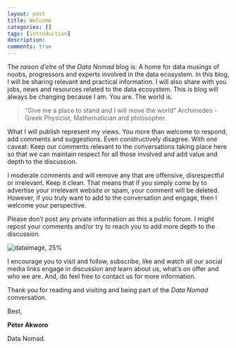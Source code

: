 ```yaml
---
layout: post
title: Welcome
categories: []
tags: [introduction]
description: 
comments: true
---
```


The _raison d’etre_ of the _Data Nomad_ blog is: A home for data musings of noobs, progressors and experts involved in the data ecosystem. In this blog, I will be sharing relevant and practical information. I will also share with you jobs, news and resources related to the data ecosystem. This is blog will always be changing because I am. You are. The world is.
>“Give me a place to stand and I will move the world” Archimedes - Greek Physicist, Mathematician and philosopher.
>

What I will publish represent my views. You more than welcome to respond, add comments and suggestions. Even constructively disagree. With one caveat: Keep our comments relevant to the conversations taking place here so that we can maintain respect for all those involved and add value and depth to the discussion.

I moderate comments and will remove any that are offensive, disrespectful or irrelevant. Keep it clean. That means that if you simply come by to advertise your irrelevant website or spam, your comment will be deleted. However, if you truly want to add to the conversation and engage, then I welcome your perspective.

Please don’t post any private information as this a public forum. I might repost your comments and/or try to reach you to add more depth to the discussion.

![dataimage, 25%](https://datanomadke.files.wordpress.com/2018/02/welcomeimage.jpg)

I encourage you to visit and follow, subscribe, like and watch all our social media links engage in discussion and learn about us, what’s on offer and who we are. And, do feel free to contact us for more information.

Thank you for reading and visiting and being part of the _Data Nomad_ conversation.

Best,

**Peter Akworo**

Data Nomad.
